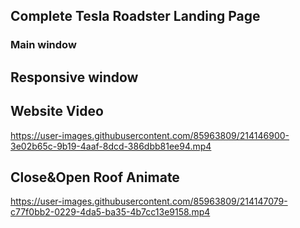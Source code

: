 ## Complete Tesla Roadster Landing Page

### Main window


## Responsive window


## Website Video
https://user-images.githubusercontent.com/85963809/214146900-3e02b65c-9b19-4aaf-8dcd-386dbb81ee94.mp4

## Close&Open Roof Animate
https://user-images.githubusercontent.com/85963809/214147079-c77f0bb2-0229-4da5-ba35-4b7cc13e9158.mp4

